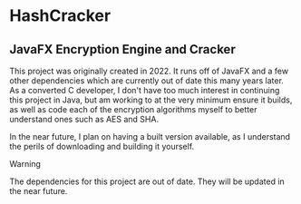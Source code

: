 # HashCracker
## JavaFX Encryption Engine and Cracker

This project was originally created in 2022. It runs off of JavaFX and a few other dependencies which are currently out of date this many years later.
As a converted C developer, I don't have too much interest in continuing this project in Java, but am working to at the very minimum ensure it builds,
as well as code each of the encryption algorithms myself to better understand ones such as AES and SHA.

In the near future, I plan on having a built version available, as I understand the perils of downloading and building it yourself.

> [!WARNING]
> The dependencies for this project are out of date. They will be updated in the near future.
